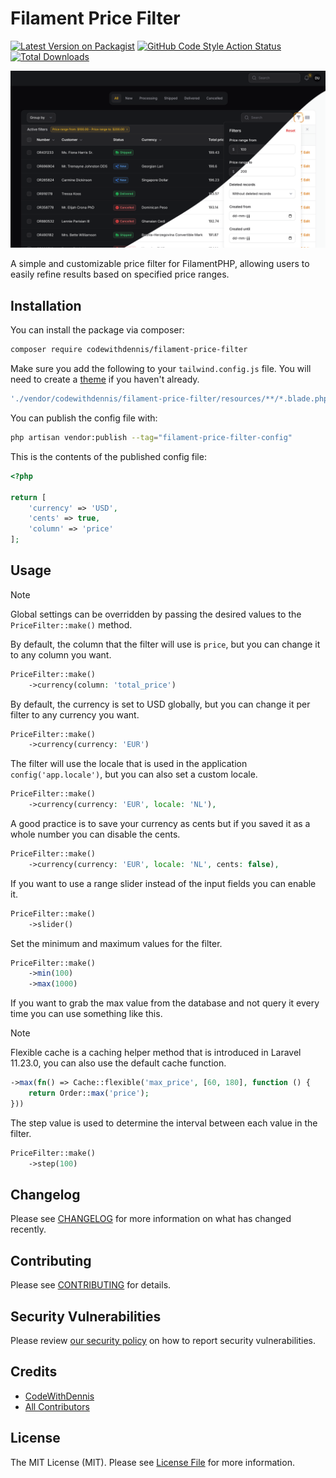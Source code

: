 # Filament Price Filter

[![Latest Version on Packagist](https://img.shields.io/packagist/v/codewithdennis/filament-price-filter.svg?style=flat-square)](https://packagist.org/packages/codewithdennis/filament-price-filter)
[![GitHub Code Style Action Status](https://img.shields.io/github/actions/workflow/status/codewithdennis/filament-price-filter/fix-php-code-styling.yml?branch=main&label=code%20style&style=flat-square)](https://github.com/codewithdennis/filament-price-filter/actions?query=workflow%3A"Fix+PHP+code+styling"+branch%3Amain)
[![Total Downloads](https://img.shields.io/packagist/dt/codewithdennis/filament-price-filter.svg?style=flat-square)](https://packagist.org/packages/codewithdennis/filament-price-filter)

![thumbnail](https://raw.githubusercontent.com/CodeWithDennis/filament-price-filter/main/thumbnail.png)

A simple and customizable price filter for FilamentPHP, allowing users to easily refine results based on specified price ranges.

## Installation

You can install the package via composer:

```bash
composer require codewithdennis/filament-price-filter
```

Make sure you add the following to your `tailwind.config.js` file. You will need to create a [theme](https://filamentphp.com/docs/3.x/panels/themes#creating-a-custom-theme) if you haven't already.

```js
'./vendor/codewithdennis/filament-price-filter/resources/**/*.blade.php'
```

You can publish the config file with:

```bash
php artisan vendor:publish --tag="filament-price-filter-config"
```

This is the contents of the published config file:

```php
<?php

return [
    'currency' => 'USD',
    'cents' => true,
    'column' => 'price'
];
```

## Usage
> [!NOTE]  
> Global settings can be overridden by passing the desired values to the `PriceFilter::make()` method.

By default, the column that the filter will use is `price`, but you can change it to any column you want.

```php
PriceFilter::make()
    ->currency(column: 'total_price')
```

By default, the currency is set to USD globally, but you can change it per filter to any currency you want.

```php
PriceFilter::make()
    ->currency(currency: 'EUR')
```

The filter will use the locale that is used in the application `config('app.locale')`, but you can also set a custom locale.

```php
PriceFilter::make()
    ->currency(currency: 'EUR', locale: 'NL'),
```

A good practice is to save your currency as cents but if you saved it as a whole number you can disable the cents.

```php
PriceFilter::make()
    ->currency(currency: 'EUR', locale: 'NL', cents: false),
```

If you want to use a range slider instead of the input fields you can enable it.

```php
PriceFilter::make()
    ->slider()
```

Set the minimum and maximum values for the filter.

```php
PriceFilter::make()
    ->min(100)
    ->max(1000)
```

If you want to grab the max value from the database and not query it every time you can use something like this.
> [!NOTE]  
> Flexible cache is a caching helper method that is introduced in Laravel 11.23.0, you can also use the default cache function.

```php
->max(fn() => Cache::flexible('max_price', [60, 180], function () {
    return Order::max('price');
}))
````

The step value is used to determine the interval between each value in the filter.

```php
PriceFilter::make()
    ->step(100)
```

## Changelog

Please see [CHANGELOG](CHANGELOG.md) for more information on what has changed recently.

## Contributing

Please see [CONTRIBUTING](.github/CONTRIBUTING.md) for details.

## Security Vulnerabilities

Please review [our security policy](../../security/policy) on how to report security vulnerabilities.

## Credits

- [CodeWithDennis](https://github.com/CodeWithDennis)
- [All Contributors](../../contributors)

## License

The MIT License (MIT). Please see [License File](LICENSE.md) for more information.
